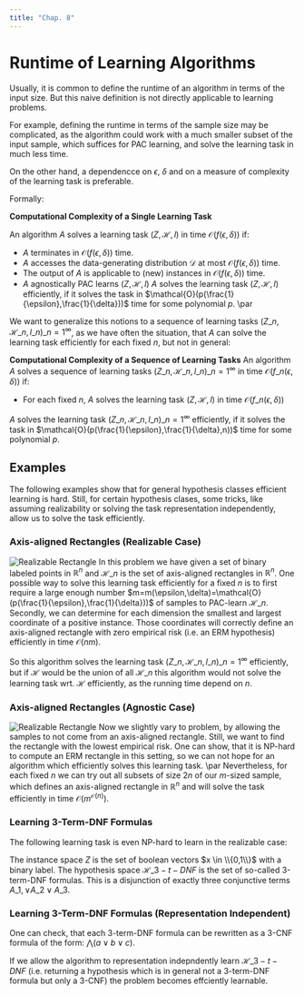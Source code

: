 ```yaml
---
title: "Chap. 8"
---
```

# Runtime of Learning Algorithms
Usually, it is common to define the runtime of an algorithm in terms of the input size. But this naive definition is not directly applicable to learning problems. 

For example, defining the runtime in terms of the sample size may be complicated, as the algorithm could work with a much smaller subset of the input sample, which suffices for PAC learning, and solve the learning task in much less time. 

On the other hand, a dependencce on $\epsilon$, $\delta$ and on a measure of complexity of the learning task is preferable. 

Formally: 

**Computational Complexity of a Single Learning Task**

An algorithm $A$ solves a learning task $(Z, \mathcal{H}, l)$ in time $\mathcal{O}(f(\epsilon,\delta))$ if:
*  $A$ terminates in $\mathcal{O}(f(\epsilon,\delta))$ time.
*  $A$ accesses the data-generating distribution $\mathcal{D}$ at most $\mathcal{O}(f(\epsilon,\delta))$ time.
*  The output of $A$ is applicable to (new) instances in $\mathcal{O}(f(\epsilon,\delta))$ time. 
*  $A$  agnostically PAC learns $(Z, \mathcal{H}, l)$
$A$ solves the learning task $(Z, \mathcal{H}, l)$ efficiently, if it solves the task in $\mathcal{O}(p(\frac{1}{\epsilon},\frac{1}{\delta}))$ time for some polynomial $p$. \par

We want to generalize this notions to a sequence of learning tasks $(Z\_n, \mathcal{H}\_n, l\_n)\_{n=1}^\infty$, as we have often the situation, that $A$ can solve the learning task efficiently for each fixed $n$, but not in general: 

**Computational Complexity of a Sequence of Learning Tasks**
An algorithm $A$ solves a sequence of learning tasks $(Z\_n, \mathcal{H}\_n, l\_n)\_{n=1}^\infty$ in time $\mathcal{O}(f\_n(\epsilon,\delta))$ if:
*  For each fixed $n$, $A$ solves the learning task $(Z, \mathcal{H}, l)$ in time $\mathcal{O}(f\_n(\epsilon,\delta))$

$A$ solves the learning task $(Z\_n, \mathcal{H}\_n, l\_n)\_{n=1}^\infty$ efficiently, if it solves the task in $\mathcal{O}(p(\frac{1}{\epsilon},\frac{1}{\delta},n))$ time for some polynomial $p$.

## Examples
The following examples show that for general hypothesis classes efficient learning is hard. Still, for certain hypothesis clases, some tricks, like assuming realizability or solving the task representation independently, allow us to solve the task efficiently.
### Axis-aligned Rectangles (Realizable Case)
![Realizable Rectangle](https://github.com/pwelke/SeminarLearningTheory/blob/master/images/rectangle%20realizable.png)
In this problem we have given a set of binary labeled points in $\mathbb{R}^n$ and $\mathcal{H}\_n$ is the set of axis-aligned rectangles in $\mathbb{R}^n$. One possible way to solve this learning task efficiently for a fixed $n$ is to first require a large enough number $m=m(\epsilon,\delta)=\mathcal{O}(p(\frac{1}{\epsilon},\frac{1}{\delta}))$ of samples to PAC-learn $\mathcal{H}\_n$. Secondly, we can determine for each dimension the smallest and largest coordinate of a positive instance. Those coordinates will correctly define an axis-aligned rectangle with zero empirical risk (i.e. an ERM hypothesis) efficiently in time $\mathcal{O}(nm)$.

So this algorithm solves the learning task $(Z\_n, \mathcal{H}\_n, l\_n)\_{n=1}^\infty$ efficiently, but if $\mathcal{H}$ would be the union of all $\mathcal{H}\_n$ this algorithm would not solve the learning task wrt. $\mathcal{H}$ efficiently, as the running time depend on $n$.

### Axis-aligned Rectangles (Agnostic Case)
![Realizable Rectangle](https://github.com/pwelke/SeminarLearningTheory/blob/master/images/rectangle%20agnostic.png)
Now we slightly vary to problem, by allowing the samples to not come from an axis-aligned rectangle. Still, we want to find the rectangle with the lowest empirical risk. One can show, that it is NP-hard to compute an ERM rectangle in this setting, so we can not hope for an algorithm which efficiently solves this learning task. \par
Nevertheless, for each fixed $n$ we can try out all subsets of size $2n$ of our $m$-sized sample, which defines an axis-aligned rectangle in $\mathbb{R}^n$ and will solve the task efficiently in time $\mathcal{O}(m^{\mathcal{O}(n)}).$

### Learning 3-Term-DNF Formulas
The following learning task is even NP-hard to learn in the realizable case:

The instance space $Z$ is the set of boolean vectors $x \in \\{0,1\\}$ with a binary label. The hypothesis space $\mathcal{H}\_{3-t-DNF}$ is the set of so-called 3-term-DNF formulas. This is a disjunction of exactly three conjunctive terms $A\_1,\lor A\_2 \lor A\_3$. 

### Learning 3-Term-DNF Formulas (Representation Independent)
One can check, that each 3-term-DNF formula can be rewritten as a 3-CNF formula of the form: $\bigwedge(a \lor b\lor c)$. 

If we allow the algorithm to representation indepndently learn $\mathcal{H}\_{3-t-DNF}$ (i.e. returning a hypothesis which is in general not a 3-term-DNF formula but only a 3-CNF) the problem becomes effciently learnable.